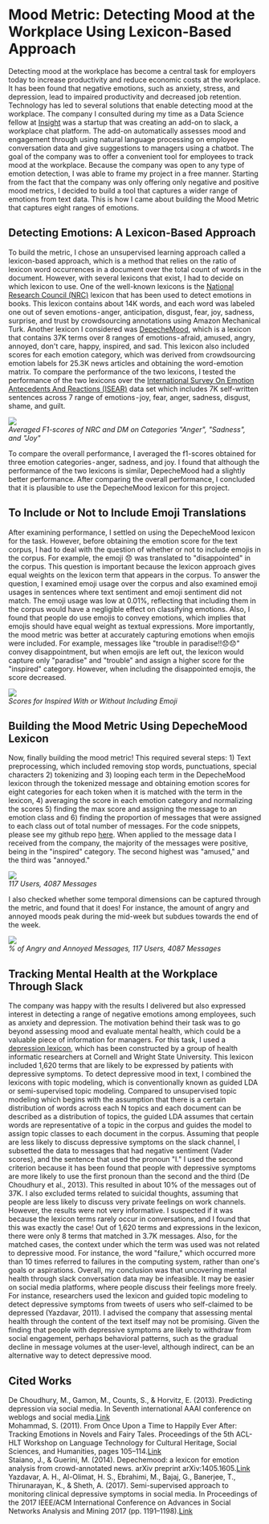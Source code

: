 # Mood Metric: Detecting Mood at the Workplace Using Lexicon-Based Approach

Detecting mood at the workplace has become a central task for employers today to increase productivity and reduce economic costs at the workplace. It has been found that negative emotions, such as anxiety, stress, and depression, lead to impaired productivity and decreased job retention.
Technology has led to several solutions that enable detecting mood at the workplace. The company I consulted during my time as a Data Science fellow at [Insight](https://insightfellows.com/) was a startup that was creating an add-on to slack, a workplace chat platform. The add-on automatically assesses mood and engagement through using natural language processing on employee conversation data and give suggestions to managers using a chatbot. The goal of the company was to offer a convenient tool for employees to track mood at the workplace.
Because the company was open to any type of emotion detection, I was able to frame my project in a free manner. Starting from the fact that the company was only offering only negative and positive mood metrics, I decided to build a tool that captures a wider range of emotions from text data. This is how I came about building the Mood Metric that captures eight ranges of emotions.

## Detecting Emotions: A Lexicon-Based Approach

To build the metric, I chose an unsupervised learning approach called a lexicon-based approach, which is a method that relies on the ratio of lexicon word occurrences in a document over the total count of words in the document.
However, with several lexicons that exist, I had to decide on which lexicon to use. One of the well-known lexicons is the [National Research Council (NRC)](https://medium.com/r?url=https%3A%2F%2Fsaifmohammad.com%2FWebPages%2FNRC-Emotion-Lexicon.htm) lexicon that has been used to detect emotions in books. This lexicon contains about 14K words, and each word was labeled one out of seven emotions - anger, anticipation, disgust, fear, joy, sadness, surprise, and trust by crowdsourcing annotations using Amazon Mechanical Turk.
Another lexicon I considered was [DepecheMood](https://medium.com/r?url=https%3A%2F%2Fgithub.com%2Fmarcoguerini%2FDepecheMood), which is a lexicon that contains 37K terms over 8 ranges of emotions - afraid, amused, angry, annoyed, don't care, happy, inspired, and sad. This lexicon also included scores for each emotion category, which was derived from crowdsourcing emotion labels for 25.3K news articles and obtaining the word-emotion matrix.
To compare the performance of the two lexicons, I tested the performance of the two lexicons over the [International Survey On Emotion Antecedents And Reactions (ISEAR)](https://medium.com/r?url=https%3A%2F%2Fwww.unige.ch%2Fcisa%2Fresearch%2Fmaterials-and-online-research%2Fresearch-material%2F) data set which includes 7K self-written sentences across 7 range of emotions - joy, fear, anger, sadness, disgust, shame, and guilt.

![](/images/medium_fig1.png#center)  
*Averaged F1-scores of NRC and DM on Categories "Anger", "Sadness", and "Joy"*

To compare the overall performance, I averaged the f1-scores obtained for three emotion categories - anger, sadness, and joy. I found that although the performance of the two lexicons is similar, DepecheMood had a slightly better performance. After comparing the overall performance, I concluded that it is plausible to use the DepecheMood lexicon for this project.

## To Include or Not to Include Emoji Translations

After examining performance, I settled on using the DepecheMood lexicon for the task. However, before obtaining the emotion score for the text corpus, I had to deal with the question of whether or not to include emojis in the corpus. For example, the emoji 😞 was translated to "disappointed" in the corpus. This question is important because the lexicon approach gives equal weights on the lexicon term that appears in the corpus.
To answer the question, I examined emoji usage over the corpus and also examined emoji usages in sentences where text sentiment and emoji sentiment did not match. The emoji usage was low at 0.01%, reflecting that including them in the corpus would have a negligible effect on classifying emotions. Also, I found that people do use emojis to convey emotions, which implies that emojis should have equal weight as textual expressions.
More importantly, the mood metric was better at accurately capturing emotions when emojis were included. For example, messages like "trouble in paradise!!😞😞" convey disappointment, but when emojis are left out, the lexicon would capture only "paradise" and "trouble" and assign a higher score for the "inspired" category. However, when including the disappointed emojis, the score decreased.

![](/images/medium_fig2.png#center)  
*Scores for Inspired With or Without Including Emoji*

## Building the Mood Metric Using DepecheMood Lexicon

Now, finally building the mood metric! This required several steps: 1) Text preprocessing, which included removing stop words, punctuations, special characters 2) tokenizing and 3) looping each term in the DepecheMood lexicon through the tokenized message and obtaining emotion scores for eight categories for each token when it is matched with the term in the lexicon, 4) averaging the score in each emotion category and normalizing the scores 5) finding the max score and assigning the message to an emotion class and 6) finding the proportion of messages that were assigned to each class out of total number of messages. For the code snippets, please see my github repo [here](https://github.com/ehsong/mood-metric).
When applied to the message data I received from the company, the majority of the messages were positive, being in the "inspired" category. The second highest was "amused," and the third was "annoyed."

![](/images/medium_fig3.png#center)  
*117 Users, 4087 Messages*

I also checked whether some temporal dimensions can be captured through the metric, and found that it does! For instance, the amount of angry and annoyed moods peak during the mid-week but subdues towards the end of the week.

![](/images/medium_fig4.png#center)  
*% of Angry and Annoyed Messages, 117 Users, 4087 Messages*

## Tracking Mental Health at the Workplace Through Slack
The company was happy with the results I delivered but also expressed interest in detecting a range of negative emotions among employees, such as anxiety and depression. The motivation behind their task was to go beyond assessing mood and evaluate mental health, which could be a valuable piece of information for managers.
For this task, I used a [depression lexicon](https://github.com/halolimat/Social-media-Depression-Detector), which has been constructed by a group of health informatic researchers at Cornell and Wright State University. This lexicon included 1,620 terms that are likely to be expressed by patients with depressive symptoms.
To detect depressive mood in text, I combined the lexicons with topic modeling, which is conventionally known as guided LDA or semi-supervised topic modeling. Compared to unsupervised topic modeling which begins with the assumption that there is a certain distribution of words across each N topics and each document can be described as a distribution of topics, the guided LDA assumes that certain words are representative of a topic in the corpus and guides the model to assign topic classes to each document in the corpus.
Assuming that people are less likely to discuss depressive symptoms on the slack channel, I subsetted the data to messages that had negative sentiment (Vader scores), and the sentence that used the pronoun "I." I used the second criterion because it has been found that people with depressive symptoms are more likely to use the first pronoun than the second and the third (De Choudhury et al., 2013). This resulted in about 10% of the messages out of 37K. I also excluded terms related to suicidal thoughts, assuming that people are less likely to discuss very private feelings on work channels.
However, the results were not very informative. I suspected if it was because the lexicon terms rarely occur in conversations, and I found that this was exactly the case! Out of 1,620 terms and expressions in the lexicon, there were only 8 terms that matched in 3.7K messages. Also, for the matched cases, the context under which the term was used was not related to depressive mood. For instance, the word "failure," which occurred more than 10 times referred to failures in the computing system, rather than one's goals or aspirations.
Overall, my conclusion was that uncovering mental health through slack conversation data may be infeasible. It may be easier on social media platforms, where people discuss their feelings more freely. For instance, researchers used the lexicon and guided topic modeling to detect depressive symptoms from tweets of users who self-claimed to be depressed (Yazdavar, 2011). I advised the company that assessing mental health through the content of the text itself may not be promising. Given the finding that people with depressive symptoms are likely to withdraw from social engagement, perhaps behavioral patterns, such as the gradual decline in message volumes at the user-level, although indirect, can be an alternative way to detect depressive mood.

## Cited Works
De Choudhury, M., Gamon, M., Counts, S., & Horvitz, E. (2013). Predicting depression via social media. In Seventh international AAAI conference on weblogs and social media.[Link](aaai.org/ocs/index.php/ICWSM/ICWSM13/paper/viewFile/6124/6351)  
Mohammad, S. (2011). From Once Upon a Time to Happily Ever After: Tracking Emotions in Novels and Fairy Tales. Proceedings of the 5th ACL-HLT Workshop on Language Technology for Cultural Heritage, Social Sciences, and Humanities, pages 105–114.[Link](https://www.aclweb.org/anthology/W11-1514/)  
Staiano, J., & Guerini, M. (2014). Depechemood: a lexicon for emotion analysis from crowd-annotated news. arXiv preprint arXiv:1405.1605.[Link](https://arxiv.org/pdf/1405.1605.pdf)  
Yazdavar, A. H., Al-Olimat, H. S., Ebrahimi, M., Bajaj, G., Banerjee, T., Thirunarayan, K., & Sheth, A. (2017). Semi-supervised approach to monitoring clinical depressive symptoms in social media. In Proceedings of the 2017 IEEE/ACM International Conference on Advances in Social Networks Analysis and Mining 2017 (pp. 1191–1198).[Link](https://www.ncbi.nlm.nih.gov/pmc/articles/PMC5914530/)  
